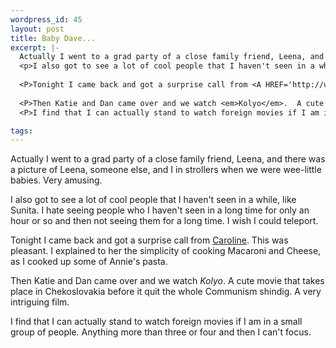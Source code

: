 ```yaml
--- 
wordpress_id: 45
layout: post
title: Baby Dave...
excerpt: |-
  Actually I went to a grad party of a close family friend, Leena, and there was a picture of Leena, someone else, and I in strollers when we were wee-little babies.  Very amusing.
  <p>I also got to see a lot of cool people that I haven't seen in a while, like Sunita.  I hate seeing people who I haven't seen in a long time for only an hour or so and then not seeing them for a long time.  I wish I could teleport.
  
  <P>Tonight I came back and got a surprise call from <A HREF='http://uiuc.edu/~grinham/'>Caroline</A>.  This was pleasant.  I explained to her the simplicity of cooking Macaroni and Cheese, as I cooked up some of Annie's pasta.
  
  <P>Then Katie and Dan came over and we watch <em>Kolyo</em>.  A cute movie that takes place in Chekoslovakia before it quit the whole Communism shindig.  A very intriguing film.
  <P>I find that I can actually stand to watch foreign movies if I am in a small group of people.  Anything more than three or four and then I can't focus.

tags: 
---
```


Actually I went to a grad party of a close family friend, Leena, and there was a picture of Leena, someone else, and I in strollers when we were wee-little babies.  Very amusing.
<p>I also got to see a lot of cool people that I haven't seen in a while, like Sunita.  I hate seeing people who I haven't seen in a long time for only an hour or so and then not seeing them for a long time.  I wish I could teleport.

<P>Tonight I came back and got a surprise call from <A HREF='http://uiuc.edu/~grinham/'>Caroline</A>.  This was pleasant.  I explained to her the simplicity of cooking Macaroni and Cheese, as I cooked up some of Annie's pasta.

<P>Then Katie and Dan came over and we watch <em>Kolyo</em>.  A cute movie that takes place in Chekoslovakia before it quit the whole Communism shindig.  A very intriguing film.
<P>I find that I can actually stand to watch foreign movies if I am in a small group of people.  Anything more than three or four and then I can't focus.
